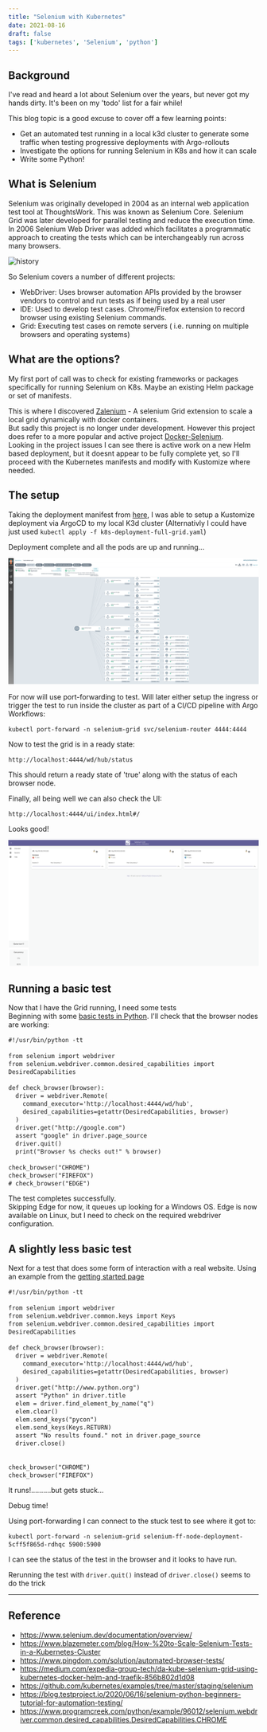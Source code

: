 ```yaml
---
title: "Selenium with Kubernetes"
date: 2021-08-16
draft: false
tags: ['kubernetes', 'Selenium', 'python']
---
```

## Background
I've read and heard a lot about Selenium over the years, but never got my hands dirty. It's been on my 'todo' list for a fair while!

This blog topic is a good excuse to cover off a few learning points:
- Get an automated test running in a local k3d cluster to generate some traffic when testing progressive deployments with Argo-rollouts
- Investigate the options for running Selenium in K8s and how it can scale
- Write some Python!

## What is Selenium
Selenium was originally developed in 2004 as an internal web application test tool at ThoughtsWork. This was known as Selenium Core.
Selenium Grid was later developed for parallel testing and reduce the execution time. In 2006 Selenium Web Driver was added which facilitates a programmatic approach to creating the tests which can be interchangeably run across many browsers.

![history](https://www.webomates.com/wp-content/uploads/2019/12/Selenium1.png "Selenium History")

So Selenium covers a number of different projects:
- WebDriver: Uses browser automation APIs provided by the browser vendors to control and run tests as if being used by a real user
- IDE: Used to develop test cases. Chrome/Firefox extension to record browser using existing Selenium commands.
- Grid: Executing test cases on remote servers ( i.e. running on multiple browsers and operating systems)

## What are the options?
My first port of call was to check for existing frameworks or packages specifically for running Selenium on K8s. Maybe an existing Helm package or set of manifests.

This is where I discovered [Zalenium](https://github.com/zalando/zalenium) - A selenium Grid extension to scale a local grid dynamically with docker containers.\
But sadly this project is no longer under development. However this project does refer to a more popular and active project [Docker-Selenium](https://github.com/seleniumhq/docker-selenium/).\
Looking in the project issues I can see there is active work on a new Helm based deployment, but it doesnt appear to be fully complete yet, so I'll proceed with the Kubernetes manifests and modify with Kustomize where needed.

## The setup
 Taking the deployment manifest from [here](https://raw.githubusercontent.com/SeleniumHQ/docker-selenium/trunk/k8s-deployment-full-grid.yaml), I was able to setup a Kustomize deployment via ArgoCD to my local K3d cluster (Alternativly I could have just used ```kubectl apply -f k8s-deployment-full-grid.yaml```)

Deployment complete and all the pods are up and running...

![selenium-argocd](../../static/img/selenium-argocd.png)

For now will use port-forwarding to test. Will later either setup the ingress or trigger the test to run inside the cluster as part of a CI/CD pipeline with Argo Workflows:
```al
kubectl port-forward -n selenium-grid svc/selenium-router 4444:4444
```

Now to test the grid is in a ready state:
```al
http://localhost:4444/wd/hub/status
```
This should return a ready state of 'true' along with the status of each browser node.

Finally, all being well we can also check the UI:
```al
http://localhost:4444/ui/index.html#/
```
Looks good!

![selenium](../../static/img/selenium.png)

## Running a basic test
Now that I have the Grid running, I need some tests\
Beginning with some [basic tests in Python](https://github.com/kubernetes/examples/tree/master/staging/selenium#run-selenium-job-with-python). I'll check that the browser nodes are working:
```al
#!/usr/bin/python -tt

from selenium import webdriver
from selenium.webdriver.common.desired_capabilities import DesiredCapabilities

def check_browser(browser):
  driver = webdriver.Remote(
    command_executor='http://localhost:4444/wd/hub',
    desired_capabilities=getattr(DesiredCapabilities, browser)
  )
  driver.get("http://google.com")
  assert "google" in driver.page_source
  driver.quit()
  print("Browser %s checks out!" % browser)

check_browser("CHROME")
check_browser("FIREFOX")
# check_browser("EDGE")
```

The test completes successfully.\
Skipping Edge for now, it queues up looking for a Windows OS. Edge is now available on Linux, but I need to check on the required webdriver configuration.


## A slightly less basic test
Next for a test that does some form of interaction with a real website. Using an example from the [getting started page](https://selenium-python.readthedocs.io/getting-started.html)

```al
#!/usr/bin/python -tt

from selenium import webdriver
from selenium.webdriver.common.keys import Keys
from selenium.webdriver.common.desired_capabilities import DesiredCapabilities

def check_browser(browser):
  driver = webdriver.Remote(
    command_executor='http://localhost:4444/wd/hub',
    desired_capabilities=getattr(DesiredCapabilities, browser)
  )
  driver.get("http://www.python.org")
  assert "Python" in driver.title
  elem = driver.find_element_by_name("q")
  elem.clear()
  elem.send_keys("pycon")
  elem.send_keys(Keys.RETURN)
  assert "No results found." not in driver.page_source
  driver.close()


check_browser("CHROME")
check_browser("FIREFOX")
```

It runs!..........but gets stuck...

Debug time!

Using port-forwarding I can connect to the stuck test to see where it got to:
```al
kubectl port-forward -n selenium-grid selenium-ff-node-deployment-5cff5f865d-rdhqc 5900:5900
```
I can see the status of the test in the browser and it looks to have run.

Rerunning the test with ```driver.quit()``` instead of ```driver.close()``` seems to do the trick


---
## Reference
- https://www.selenium.dev/documentation/overview/
- https://www.blazemeter.com/blog/How-%20to-Scale-Selenium-Tests-in-a-Kubernetes-Cluster
- https://www.pingdom.com/solution/automated-browser-tests/
- https://medium.com/expedia-group-tech/da-kube-selenium-grid-using-kubernetes-docker-helm-and-traefik-856b802d1d08
- https://github.com/kubernetes/examples/tree/master/staging/selenium
- https://blog.testproject.io/2020/06/16/selenium-python-beginners-tutorial-for-automation-testing/
- https://www.programcreek.com/python/example/96012/selenium.webdriver.common.desired_capabilities.DesiredCapabilities.CHROME